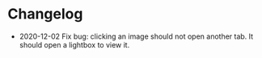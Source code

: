 # Changelog

* 2020-12-02 Fix bug: clicking an image should not open another tab. It should open a lightbox to view it.

